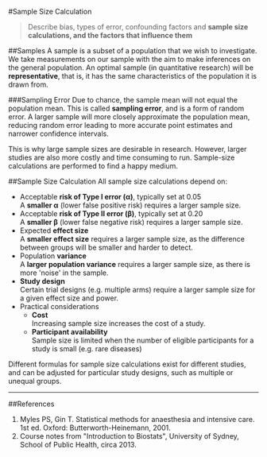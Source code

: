 #Sample Size Calculation
> Describe bias, types of error, confounding factors and **sample size calculations, and the factors that influence them**

##Samples
A sample is a subset of a population that we wish to investigate. We take measurements on our sample with the aim to make inferences on the general population. An optimal sample (in quantitative research) will be **representative**, that is, it has the same characteristics of the population it is drawn from.

###Sampling Error
Due to chance, the sample mean will not equal the population mean. This is called **sampling error**, and is a form of random error. A larger sample will more closely approximate the population mean, reducing random error leading to more accurate point estimates and narrower confidence intervals. 

This is why large sample sizes are desirable in research. However, larger studies are also more costly and time consuming to run. Sample-size calculations are performed to find a happy medium.

##Sample Size Calculation
All sample size calculations depend on:
* Acceptable **risk of Type I error (α)**, typically set at 0.05  
  A **smaller α** (lower false positive risk) requires a larger sample size.
* Acceptable **risk of Type II error (β)**, typically set at 0.20  
  A **smaller β** (lower false negative risk) requires a larger sample size.
* Expected **effect size**  
  A **smaller effect size** requires a larger sample size, as the difference between groups will be smaller and harder to detect.
* Population **variance**  
  A **larger population variance** requires a larger sample size, as there is more 'noise' in the sample.
* **Study design**  
Certain trial designs (e.g. multiple arms) require a larger sample size for a given effect size and power.
* Practical considerations
  * **Cost**  
  Increasing sample size increases the cost of a study.
  * **Participant availability**  
  Sample size is limited when the number of eligible participants for a study is small (e.g. rare diseases)

Different formulas for sample size calculations exist for different studies, and can be adjusted for particular study designs, such as multiple or unequal groups.

---

##References
1. Myles PS, Gin T. Statistical methods for anaesthesia and intensive care. 1st ed. Oxford: Butterworth-Heinemann, 2001.
2. Course notes from "Introduction to Biostats", University of Sydney, School of Public Health, circa 2013.